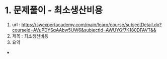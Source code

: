 # 1. 문제풀이 - 최소생산비용
1. url : https://swexpertacademy.com/main/learn/course/subjectDetail.do?courseId=AVuPDYSqAAbw5UW6&subjectId=AWUYGf7K180DFAVT&&
2. 제목 : 최소생산비용
3. 요약
  * 